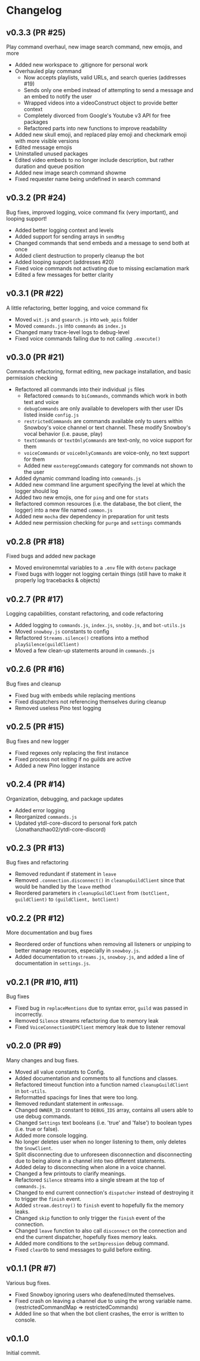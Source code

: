 # Changelog

## v0.3.3 (PR #25)
Play command overhaul, new image search command, new emojis, and more
* Added new workspace to .gitignore for personal work
* Overhauled play command
  * Now accepts playlists, valid URLs, and search queries (addresses #19)
  * Sends only one embed instead of attempting to send a message and an embed to notify the user
  * Wrapped videos into a videoConstruct object to provide better context
  * Completely divorced from Google's Youtube v3 API for free packages
  * Refactored parts into new functions to improve readability
* Added new skull emoji, and replaced play emoji and checkmark emoji with more visible versions
* Edited message emojis
* Uninstalled unused packages
* Edited video embeds to no longer include description, but rather duration and queue position
* Added new image search command showme
* Fixed requester name being undefined in search command

## v0.3.2 (PR #24)
Bug fixes, improved logging, voice command fix (very important), and looping support!
* Added better logging context and levels
* Added support for sending arrays in `sendMsg`
* Changed commands that send embeds and a message to send both at once
* Added client destruction to properly cleanup the bot
* Added looping support (addresses #20)
* Fixed voice commands not activating due to missing exclamation mark
* Edited a few messages for better clarity

## v0.3.1 (PR #22)
A little refactoring, better logging, and voice command fix
* Moved `wit.js` and `gsearch.js` into `web_apis` folder
* Moved `commands.js` into `commands` as `index.js`
* Changed many trace-level logs to debug-level
* Fixed voice commands failing due to not calling `.execute()`

## v0.3.0 (PR #21)
Commands refactoring, format editing, new package installation, and basic permission checking
* Refactored all commands into their individual `js` files
  * Refactored `commands` to `biCommands`, commands which work in both text and voice
  * `debugCommands` are only available to developers with ther user IDs listed inside `config.js`
  * `restrictedCommands` are commands available only to users within Snowboy's voice channel or text channel. These modify Snowboy's vocal behavior (i.e. pause, play)
  * `textCommands` or `textOnlyCommands` are text-only, no voice support for them
  * `voiceCommands` or `voiceOnlyCommands` are voice-only, no text support for them
  * Added new `eastereggCommands` category for commands not shown to the user
* Added dynamic command loading into `commands.js`
* Added new command line argument specifying the level at which the logger should log
* Added two new emojis, one for `ping` and one for `stats`
* Refactored common resources (i.e. the database, the bot client, the logger) into a new file named `common.js`
* Added new `mocha` dev dependency in preparation for unit tests
* Added new permission checking for `purge` and `settings` commands

## v0.2.8 (PR #18)
Fixed bugs and added new package
* Moved environemntal variables to a `.env` file with `dotenv` package
* Fixed bugs with logger not logging certain things (still have to make it properly log tracebacks & objects)

## v0.2.7 (PR #17)
Logging capabilities, constant refactoring, and code refactoring
* Added logging to `commands.js`, `index.js`, `snobby.js`, and `bot-utils.js`
* Moved `snowboy.js` constants to config
* Refactored `Streams.silence()` creations into a method `playSilence(guildClient)`
* Moved a few clean-up statements around in `commands.js`

## v0.2.6 (PR #16)
Bug fixes and cleanup
* Fixed bug with embeds while replacing mentions
* Fixed dispatchers not referencing themselves during cleanup
* Removed useless Pino test logging

## v0.2.5 (PR #15)
Bug fixes and new logger
* Fixed regexes only replacing the first instance
* Fixed process not exiting if no guilds are active
* Added a new Pino logger instance

## v0.2.4 (PR #14)
Organization, debugging, and package updates
* Added error logging
* Reorganized `commands.js`
* Updated ytdl-core-discord to personal fork patch (Jonathanzhao02/ytdl-core-discord)

## v0.2.3 (PR #13)
Bug fixes and refactoring
* Removed redundant if statement in `leave`
* Removed `.connection.disconnect()` in `cleanupGuildClient` since that would be handled by the `leave` method
* Reordered parameters in `cleanupGuildClient` from `(botClient, guildClient)` to `(guildClient, botClient)`

## v0.2.2 (PR #12)
More documentation and bug fixes
* Reordered order of functions when removing all listeners or unpiping to better manage resources, especially in `snowboy.js`.
* Added documentation to `streams.js`, `snowboy.js`, and added a line of documentation in `settings.js`.

## v0.2.1 (PR #10, #11)
Bug fixes
* Fixed bug in `replaceMentions` due to syntax error, `guild` was passed in incorrectly.
* Removed `Silence` streams refactoring due to memory leak
* Fixed `VoiceConnectionUDPClient` memory leak due to listener removal

## v0.2.0 (PR #9)
Many changes and bug fixes.
* Moved all value constants to Config.
* Added documentation and comments to all functions and classes.
* Refactored timeout function into a function named `cleanupGuildClient` in `bot-utils`.
* Reformatted spacings for lines that were too long.
* Removed redundant statement in `onMessage`.
* Changed `OWNER_ID` constant to `DEBUG_IDS` array, contains all users able to use debug commands.
* Changed `Settings` text booleans (i.e. 'true' and 'false') to boolean types (i.e. true or false).
* Added more console logging.
* No longer deletes user when no longer listening to them, only deletes the `SnowClient`.
* Split disconnecting due to unforeseen disconnection and disconnecting due to being alone in a channel into two different statements.
* Added delay to disconnecting when alone in a voice channel.
* Changed a few printouts to clarify meanings.
* Refactored `Silence` streams into a single stream at the top of `commands.js`.
* Changed to end current connection's `dispatcher` instead of destroying it to trigger the `finish` event.
* Added `stream.destroy()` to `finish` event to hopefully fix the memory leaks.
* Changed `skip` function to only trigger the `finish` event of the connection.
* Changed `leave` function to also call `disconnect` on the connection and end the current dispatcher, hopefully fixes memory leaks.
* Added more conditions to the `setImpression` debug command.
* Fixed `clearDb` to send messages to guild before exiting.

## v0.1.1 (PR #7)
Various bug fixes.
* Fixed Snowboy ignoring users who deafened/muted themselves.
* Fixed crash on leaving a channel due to using the wrong variable name. (restrictedCommandMap => restrictedCommands)
* Added line so that when the bot client crashes, the error is written to console.

## v0.1.0
Initial commit.
